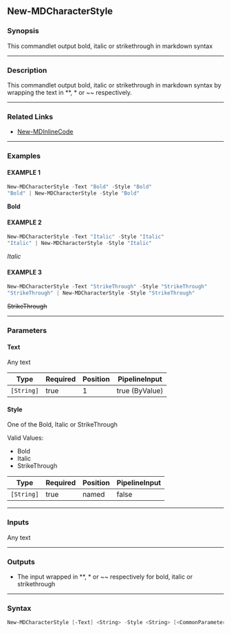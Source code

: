 New-MDCharacterStyle
--------------------




### Synopsis
This commandlet output bold, italic or strikethrough in markdown syntax



---


### Description

This commandlet output bold, italic or strikethrough in markdown syntax by wrapping the text in **, * or ~~ respectively.



---


### Related Links
* [New-MDInlineCode](New-MDInlineCode)





---


### Examples
#### EXAMPLE 1
```PowerShell
New-MDCharacterStyle -Text "Bold" -Style "Bold"
"Bold" | New-MDCharacterStyle -Style "Bold"
```
**Bold**
#### EXAMPLE 2
```PowerShell
New-MDCharacterStyle -Text "Italic" -Style "Italic"
"Italic" | New-MDCharacterStyle -Style "Italic"
```
*Italic*
#### EXAMPLE 3
```PowerShell
New-MDCharacterStyle -Text "StrikeThrough" -Style "StrikeThrough"
"StrikeThrough" | New-MDCharacterStyle -Style "StrikeThrough"
```
~~StrikeThrough~~


---


### Parameters
#### **Text**

Any text






|Type      |Required|Position|PipelineInput |
|----------|--------|--------|--------------|
|`[String]`|true    |1       |true (ByValue)|



#### **Style**

One of the Bold, Italic or StrikeThrough



Valid Values:

* Bold
* Italic
* StrikeThrough






|Type      |Required|Position|PipelineInput|
|----------|--------|--------|-------------|
|`[String]`|true    |named   |false        |





---


### Inputs
Any text



---


### Outputs
* The input wrapped in **, * or ~~ respectively for bold, italic or strikethrough






---


### Syntax
```PowerShell
New-MDCharacterStyle [-Text] <String> -Style <String> [<CommonParameters>]
```
